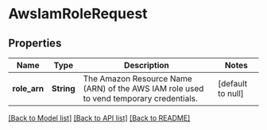 # AwsIamRoleRequest
## Properties

| Name | Type | Description | Notes |
|------------ | ------------- | ------------- | -------------|
| **role\_arn** | **String** | The Amazon Resource Name (ARN) of the AWS IAM role used to vend temporary credentials. | [default to null] |

[[Back to Model list]](../README.md#documentation-for-models) [[Back to API list]](../README.md#documentation-for-api-endpoints) [[Back to README]](../README.md)

